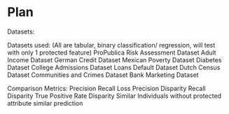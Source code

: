 # Plan

Datasets:

Datasets used: (All are tabular, binary classification/ regression, will test with only 1 protected feature)
ProPublica Risk Assessment Dataset
Adult Income Dataset
German Credit Dataset
Mexican Poverty Dataset
Diabetes Dataset
College Admissions Dataset
Loans Default Dataset
Dutch Census Dataset
Communities and Crimes Dataset
Bank Marketing Dataset

Comparison Metrics:
Precision
Recall
Loss
Precision Disparity
Recall Disparity
True Positive Rate Disparity
Similar Individuals without protected attribute similar prediction

